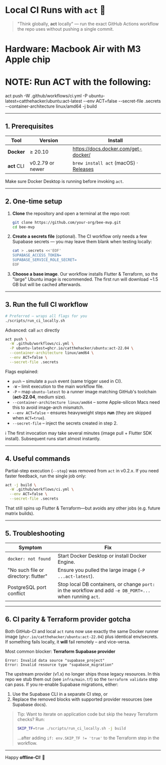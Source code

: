 # Local CI Runs with `act` 🐳

> "Think globally, **act** locally" — run the exact GitHub Actions workflow the
> repo uses without pushing a single commit.

# Hardware: Macbook Air with M3 Apple chip

# NOTE: Run ACT with the following:

act push -W .github/workflows/ci.yml -P
ubuntu-latest=catthehacker/ubuntu:act-latest --env ACT=false --secret-file
.secrets --container-architecture linux/amd64 -j build

---

## 1. Prerequisites

| Tool        | Version          | Install                                                                         |
| ----------- | ---------------- | ------------------------------------------------------------------------------- |
| **Docker**  | ≥ 20.10          | https://docs.docker.com/get-docker/                                             |
| **act** CLI | v0.2.79 or newer | `brew install act` (macOS) · [Releases](https://github.com/nektos/act/releases) |

Make sure Docker Desktop is running before invoking `act`.

---

## 2. One-time setup

1. **Clone** the repository and open a terminal at the repo root:
   ```bash
   git clone https://github.com/your-org/bee-mvp.git
   cd bee-mvp
   ```
2. **Create a secrets file** (optional). The CI workflow only needs a few
   Supabase secrets — you may leave them blank when testing locally:
   ```bash
   cat > .secrets <<'EOF'
   SUPABASE_ACCESS_TOKEN=
   SUPABASE_SERVICE_ROLE_SECRET=
   EOF
   ```
3. **Choose a base image**. Our workflow installs Flutter & Terraform, so the
   "large" Ubuntu image is recommended. The first run will download ~1.5 GB but
   will be cached afterwards.

---

## 3. Run the full CI workflow

```bash
# Preferred – wraps all flags for you
./scripts/run_ci_locally.sh
```

Advanced: call `act` directly

```bash
act push \
  -W .github/workflows/ci.yml \
  -P ubuntu-latest=ghcr.io/catthehacker/ubuntu:act-22.04 \
  --container-architecture linux/amd64 \
  --env ACT=false \
  --secret-file .secrets
```

Flags explained:

- `push` – simulate a `push` event (same trigger used in CI).
- `-W` – limit execution to the main workflow file.
- `-P` – map `ubuntu-latest` to a runner image matching GitHub's toolchain
  (**act-22.04**, medium size).
- `--container-architecture linux/amd64` – some Apple-silicon Macs need this to
  avoid image-arch mismatch.
- `--env ACT=false` – ensures heavyweight steps **run** (they are skipped when
  `ACT=true`).
- `--secret-file` – inject the secrets created in step&nbsp;2.

ℹ️ The first invocation may take several minutes (image pull + Flutter SDK
install). Subsequent runs start almost instantly.

---

## 4. Useful commands

Partial-step execution (`--step`) was removed from `act` in v0.2.x. If you need
faster feedback, run the single job only:

```bash
act -j build \
  -W .github/workflows/ci.yml \
  --env ACT=false \
  --secret-file .secrets
```

That still spins up Flutter & Terraform—but avoids any other jobs (e.g. future
matrix builds).

---

## 5. Troubleshooting

| Symptom                              | Fix                                                                                                      |
| ------------------------------------ | -------------------------------------------------------------------------------------------------------- |
| `docker: not found`                  | Start Docker Desktop or install Docker Engine.                                                           |
| "No such file or directory: flutter" | Ensure you pulled the large image (`-P ...act-latest`).                                                  |
| PostgreSQL port conflict             | Stop local DB containers, or change `port:` in the workflow and add `-e DB_PORT=...` when running `act`. |

---

## 6. CI parity & Terraform provider gotcha

Both GitHub-CI and local `act` runs now use exactly the same Docker runner image
(`ghcr.io/catthehacker/ubuntu:act-22.04`) plus identical env/secrets. If
something fails locally, it **will** fail remotely – and vice-versa.

Most common blocker: **Terraform Supabase provider**

```
Error: Invalid data source "supabase_project"
Error: Invalid resource type "supabase_migration"
```

The upstream provider (v1.x) no longer ships those legacy resources. In this
repo we stub them out (see `infra/main.tf`) so the `terraform validate` step can
pass. If you re-enable Supabase migrations, either:

1. Use the Supabase CLI in a separate CI step, or
2. Replace the removed blocks with supported provider resources (see Supabase
   docs).

> Tip: Want to iterate on application code but skip the heavy Terraform checks?
> Run:
>
> ```bash
> SKIP_TF=true ./scripts/run_ci_locally.sh -j build
> ```
>
> …after adding `if: env.SKIP_TF != 'true'` to the Terraform step in the
> workflow.

---

Happy **offline-CI**! 🎉

